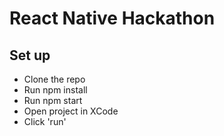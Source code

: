 # React Native Hackathon

## Set up
* Clone the repo
* Run npm install
* Run npm start
* Open project in XCode
* Click 'run'